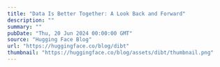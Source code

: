 ```yaml
---
title: "Data Is Better Together: A Look Back and Forward"
description: ""
summary: ""
pubDate: "Thu, 20 Jun 2024 00:00:00 GMT"
source: "Hugging Face Blog"
url: "https://huggingface.co/blog/dibt"
thumbnail: "https://huggingface.co/blog/assets/dibt/thumbnail.png"
---
```


